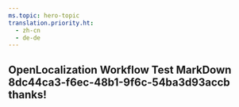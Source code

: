 ```yaml
---
ms.topic: hero-topic
translation.priority.ht: 
  - zh-cn
  - de-de
---
```

## OpenLocalization Workflow Test MarkDown 8dc44ca3-f6ec-48b1-9f6c-54ba3d93accb thanks!
